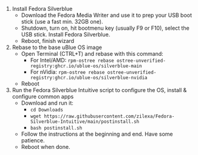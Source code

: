 1. Install Fedora Silverblue
    - Download the Fedora Media Writer and use it to prep your USB boot stick (use a fast min. 32GB one).
    - Shutdown, turn on, hit bootmenu key (usually F9 or F10), select the USB stick. Install Fedora Silverblue.
    - Reboot, finish wizard
2. Rebase to the base uBlue OS image
    - Open Terminal (CTRL+T) and rebase with this command:
       - For Intel/AMD: `rpm-ostree rebase ostree-unverified-registry:ghcr.io/ublue-os/silverblue-main`
       - For nVidia: `rpm-ostree rebase ostree-unverified-registry:ghcr.io/ublue-os/silverblue-nvidia`
    - Reboot
3. Run the Fedora Silverblue Intuitive script to configure the OS, install & configure common apps
    - Download and run it:
        - `cd Downloads` 
        - `wget https://raw.githubusercontent.com/zilexa/Fedora-Silverblue-Intuitive/main/postinstall.sh`
        - `bash postinstall.sh`
    - Follow the instructions at the beginning and end. Have some patience. 
    - Reboot when done. 
  
